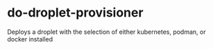 # do-droplet-provisioner
Deploys a droplet with the selection of either kubernetes, podman, or docker installed
